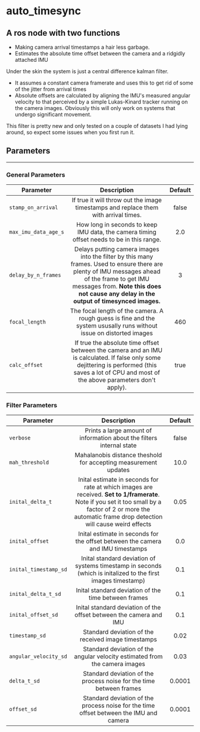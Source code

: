# auto_timesync

## A ros node with two functions
- Making camera arrival timestamps a hair less garbage.
- Estimates the absolute time offset between the camera and a ridgidly attached IMU

Under the skin the system is just a central difference kalman filter.
- It assumes a constant camera framerate and uses this to get rid of some of the jitter from arrival times
- Absolute offsets are calculated by aligning the IMU's measured angular velocity to that perceived by a simple Lukas-Kinard tracker running on the camera images. Obviously this will only work on systems that undergo significant movement.

This filter is pretty new and only tested on a couple of datasets I had lying around, so expect some issues when you first run it.

## Parameters
------

### General Parameters
| Parameter | Description | Default |
| --------------------  |:-----------:| :-------:|
| `stamp_on_arrival` |  If true it will throw out the image timestamps and replace them with arrival times. | false |
| `max_imu_data_age_s` | How long in seconds to keep IMU data, the camera timing offset needs to be in this range. | 2.0 |
| `delay_by_n_frames` | Delays putting camera images into the filter by this many frames. Used to ensure there are plenty of IMU messages ahead of the frame to get IMU messages from. **Note this does not cause any delay in the output of timesynced images.** | 3 |
| `focal_length` | The focal length of the camera. A rough guess is fine and the system ususally runs without issue on distorted images | 460 |
| `calc_offset` | If true the absolute time offset between the camera and an IMU is calculated. If false only some dejittering is performed (this saves a lot of CPU and most of the above parameters don't apply). | true |

### Filter Parameters
| Parameter | Description | Default |
| --------------------  |:-----------:| :-------:|
| `verbose` |  Prints a large amount of information about the filters internal state | false |
| `mah_threshold` | Mahalanobis distance theshold for accepting measurement updates | 10.0 |
| `inital_delta_t` | Inital estimate in seconds for rate at which images are received. **Set to 1/framerate**. Note if you set it too small by a factor of 2 or more the automatic frame drop detection will cause weird effects | 0.05 |
| `inital_offset` | Inital estimate in seconds for the offset between the camera and IMU timestamps | 0.0 |
| `inital_timestamp_sd` | Inital standard deviation of systems timestamp in seconds (which is initalized to the first images timestamp) | 0.1 |
| `inital_delta_t_sd` | Inital standard deviation of the time between frames | 0.1 |
| `inital_offset_sd` | Inital standard deviation of the offset between the camera and IMU | 0.1 |
| `timestamp_sd` | Standard deviation of the received image timestamps | 0.02 |
| `angular_velocity_sd` | Standard deviation of the angular velocity estimated from the camera images | 0.03 |
| `delta_t_sd` | Standard deviation of the process noise for the time between frames | 0.0001 |
| `offset_sd` | Standard deviation of the process noise for the time offset between the IMU and camera | 0.0001 |
